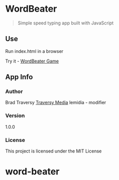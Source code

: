 # WordBeater

> Simple speed typing app built with JavaScript

## Use

Run index.html in a browser

Try it - [WordBeater Game](https://bradtraversy.github.io/wordbeater)

## App Info

### Author

Brad Traversy
[Traversy Media](http://www.traversymedia.com)
lemidia - modifier

### Version

1.0.0

### License

This project is licensed under the MIT License
# word-beater
